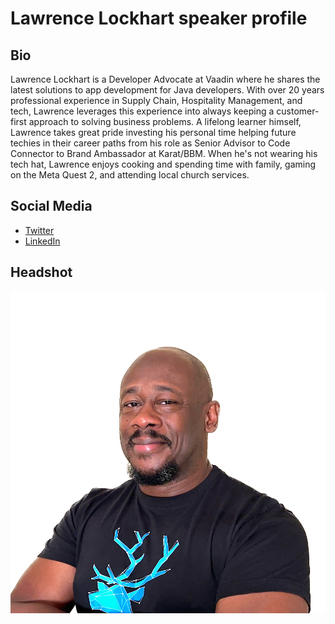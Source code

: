 # Lawrence Lockhart speaker profile

## Bio
Lawrence Lockhart is a Developer Advocate at Vaadin where he shares the latest solutions to app development for Java developers. With over 20 years professional experience in Supply Chain, Hospitality Management, and tech, Lawrence leverages this experience into always keeping a customer-first approach to solving business problems. A lifelong learner himself, Lawrence takes great pride investing his personal time helping future techies in their career paths from his role as Senior Advisor to Code Connector to Brand Ambassador at Karat/BBM. When he's not wearing his tech hat, Lawrence enjoys cooking and spending time with family, gaming on the Meta Quest 2, and attending local church services.

## Social Media
- [Twitter](https://twitter.com/LawrenceDCodes)
- [LinkedIn](https://linkedin.com/in/lawrencelockhart)

## Headshot
![Headshot](headshot_lawrence.png)
